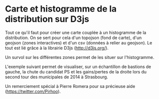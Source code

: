 Carte et histogramme de la distribution sur D3js
=========================

Tout ce qu'il faut pour créer une carte couplée à un histogramme de la distribution. On se sert pour cela d'un topojson (fond de carte), d'un geojson (zones interactives) et d'un csv (données à relier au geojson). Le tout est lié grâce à la librairie D3js (http://d3js.org/).

Un survol sur les différentes zones permet de les situer sur l'histogramme.

L'exemple suivant permet de visualiser, sur un échantillon de bastions de gauche, la chute du candidat PS et les gains/pertes de la droite lors du second tour des municipales de 2014 à Strasbourg.

Un remerciement spécial à Pierre Romera pour sa précieuse aide (https://twitter.com/Pirhoo).
